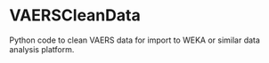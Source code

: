 # VAERSCleanData
Python code to clean VAERS data for import to WEKA or similar data analysis platform.
